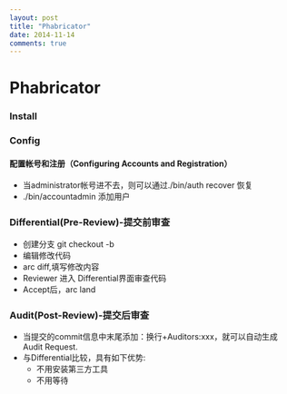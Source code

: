```yaml
---
layout: post
title: "Phabricator"
date: 2014-11-14
comments: true
---
```

# Phabricator


### Install


### Config

#### 配置帐号和注册（Configuring Accounts and Registration）
* 当administrator帐号进不去，则可以通过./bin/auth recover <username>恢复
* ./bin/accountadmin 添加用户

### Differential(Pre-Review)-提交前审查
* 创建分支 git checkout -b <new branch>
* 编辑修改代码
* arc diff,填写修改内容
* Reviewer 进入 Differential界面审查代码
* Accept后，arc land <new branch>

### Audit(Post-Review)-提交后审查
* 当提交的commit信息中末尾添加：换行+Auditors:xxx，就可以自动生成Audit Request.
* 与Differential比较，具有如下优势:
	* 不用安装第三方工具
	* 不用等待